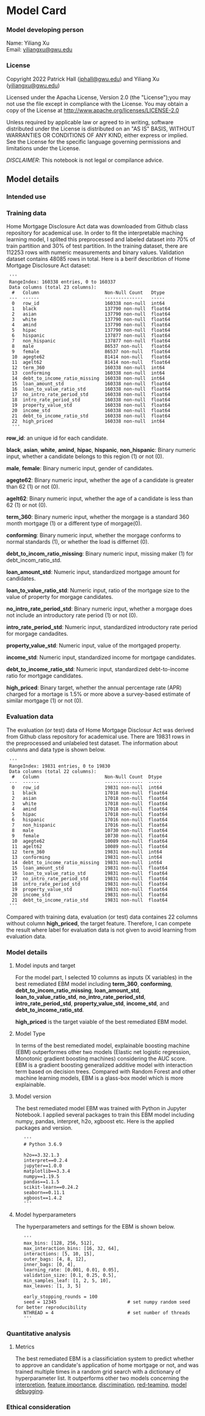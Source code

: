# Model Card

### Model developing person

Name:   Yiliang Xu   
Email:  yiliangxu@gwu.edu  

### License

Copyright 2022 Patrick Hall (jphall@gwu.edu) and Yiliang Xu (yiliangxu@gwu.edu)

Licensed under the Apacha License, Version 2.0 (the "License");you may not use the file except in compliance with the License. You may obtain a copy of the License at
     http://www.apache.org/licenses/LICENSE-2.0
     
Unless required by applicable law or agreed to in writing, software distributed under the License is distributed on an "AS IS" BASIS, WITHOUT WARRANTIES OR CONDITIONS OF ANY KIND, either express or implied. See the License for the specific language governing permissions and limitations under the License.

*DISCLAIMER*: This notebook is not legal or compilance advice.

## Model details

### Intended use


### Training data

Home Mortgage Disclosure Act data was downloaded from Github class repository for academical use. In order to fit the interpretable maching learning model, I splited this preprocessed and labeled dataset into 70% of train partition and 30% of test partition. In the training dataset, there are 112253 rows with numeric measurements and binary values. Validation dataset contains 48085 rows in total. Here is a berif describtion of Home Mortgage Disclosure Act dataset:  

     '''
     RangeIndex: 160338 entries, 0 to 160337
     Data columns (total 23 columns):
      #   Column                        Non-Null Count   Dtype  
     ---  ------                        --------------   -----  
      0   row_id                        160338 non-null  int64  
      1   black                         137790 non-null  float64
      2   asian                         137790 non-null  float64
      3   white                         137790 non-null  float64
      4   amind                         137790 non-null  float64
      5   hipac                         137790 non-null  float64
      6   hispanic                      137877 non-null  float64
      7   non_hispanic                  137877 non-null  float64
      8   male                          86537 non-null   float64
      9   female                        86537 non-null   float64
      10  agegte62                      81414 non-null   float64
      11  agelt62                       81414 non-null   float64
      12  term_360                      160338 non-null  int64  
      13  conforming                    160338 non-null  int64  
      14  debt_to_income_ratio_missing  160338 non-null  int64  
      15  loan_amount_std               160338 non-null  float64
      16  loan_to_value_ratio_std       160338 non-null  float64
      17  no_intro_rate_period_std      160338 non-null  float64
      18  intro_rate_period_std         160338 non-null  float64
      19  property_value_std            160338 non-null  float64
      20  income_std                    160338 non-null  float64
      21  debt_to_income_ratio_std      160338 non-null  float64
      22  high_priced                   160338 non-null  int64  
      '''      

**row_id**: an unique id for each candidate.  

**black**, **asian**, **white**, **amind**, **hipac**, **hispanic**, **non_hispanic**: Binary numeric input, whether a candidate belongs to this region (1) or not (0). 

**male**, **female**: Binary numeric input, gender of candidates.  

**agegte62**: Binary numeric input, whether the age of a candidate is greater than 62 (1) or not (0).   

**agelt62**: Binary numeric input, whether the age of a candidate is less than 62 (1) or not (0).  

**term_360**: Binary numeric input,  whether the morgage is a standard 360 month mortgage (1) or a different type of morgage(0).  

**conforming**: Binary numeric input, whether the morgage conforms to normal standards (1), or whether the load is differnet (0).  

**debt_to_incom_ratio_missing**: Binary numeric input, missing maker (1) for debt_incom_ratio_std.  

**loan_amount_std**: Numeric input, standardized mortgage amount for candidates.  

**loan_to_value_ratio_std**: Numeric input, ratio of the mortgage size to the value of property for morgage candidates.  

**no_intro_rate_period_std**: Binary numeric input, whether a morgage does not include an introductory rate period (1) or not (0).  

**intro_rate_period_std**: Numeric input, standardized introductory rate period for morgage candadites.  

**property_value_std**: Numeric input, value of the mortgaged property.  

**income_std**: Numeric input, standardized income for mortgage candidates. 

**debt_to_income_ratio_std**: Numeric input, standardized debt-to-income ratio for mortgage candidates. 

**high_priced**: Binary target, whether the annual percentage rate (APR) charged for a mortage is 1.5% or more above a survey-based estimate of similar mortgage (1) or not (0).   

### Evaluation data  
  
The evaluation (or test) data of Home Mortgage Disclosur Act was derived from Github class repository for academical use. There are 19831 rows in the preprocessed and unlabeled test dataset. The information about columns and data type is shown below.  

     '''
     RangeIndex: 19831 entries, 0 to 19830
     Data columns (total 22 columns):
      #   Column                        Non-Null Count  Dtype  
     ---  ------                        --------------  -----  
      0   row_id                        19831 non-null  int64  
      1   black                         17018 non-null  float64
      2   asian                         17018 non-null  float64
      3   white                         17018 non-null  float64
      4   amind                         17018 non-null  float64
      5   hipac                         17018 non-null  float64
      6   hispanic                      17016 non-null  float64
      7   non_hispanic                  17016 non-null  float64
      8   male                          10730 non-null  float64
      9   female                        10730 non-null  float64
      10  agegte62                      10089 non-null  float64
      11  agelt62                       10089 non-null  float64
      12  term_360                      19831 non-null  int64  
      13  conforming                    19831 non-null  int64  
      14  debt_to_income_ratio_missing  19831 non-null  int64  
      15  loan_amount_std               19831 non-null  float64
      16  loan_to_value_ratio_std       19831 non-null  float64
      17  no_intro_rate_period_std      19831 non-null  float64
      18  intro_rate_period_std         19831 non-null  float64
      19  property_value_std            19831 non-null  float64
      20  income_std                    19831 non-null  float64
      21  debt_to_income_ratio_std      19831 non-null  float64
     '''  
Compared with training data, evaluation (or test) data containes 22 columns without column **high_priced**, the target feature. Therefore, I can compete the result where label for evaluation data is not given to avoid learning from evaluation data.  

### Model details  

1. Model inputs and target

     For the model part, I selected 10 columns as inputs (X variables) in the best remediated EBM model including **term_360**, **conforming**, **debt_to_incom_ratio_missing**, **loan_amount_std**, **loan_to_value_ratio_std**, **no_intro_rate_period_std**, **intro_rate_period_std**, **property_value_std**, **income_std**, and **debt_to_income_ratio_std**.

     **high_priced** is the target vaiable of the best remediated EBM model.  

2. Model Type

     In terms of the best remediated model, explainable boosting machine (EBM) outperformes other two models (Elastic net logistic regression, Monotonic gradient boosting machines) considering the AUC score. EBM is a gradient boosting generalized additive model with interaction term based on decision trees. Compared with Random Forest and other machine learning models, EBM is a glass-box model which is more explainable.  

3. Model version

     The best remediated model EBM was trained with Python in Jupyter Notebook. I applied several packages to train this EBM model including numpy, pandas, interpret, h2o, xgboost etc. Here is the applied packages and version.

          '''
          # Python 3.6.9  
          
          h2o==3.32.1.3
          interpret==0.2.4
          jupyter==1.0.0 
          matplotlib==3.3.4
          numpy==1.19.5
          pandas==1.1.5
          scikit-learn==0.24.2
          seaborn==0.11.1
          xgboost==1.4.2
          '''  
4. Model hyperparameters   

     The hyperparameters and settings for the EBM is shown below.

          '''
          max_bins: [128, 256, 512],
          max_interaction_bins: [16, 32, 64],
          interactions: [5, 10, 15],
          outer_bags: [4, 8, 12], 
          inner_bags: [0, 4],
          learning_rate: [0.001, 0.01, 0.05],
          validation_size: [0.1, 0.25, 0.5],
          min_samples_leaf: [1, 2, 5, 10],
          max_leaves: [1, 3, 5]

          early_stopping_rounds = 100
          seed = 12345                          # set numpy random seed for better reproducibility
          NTHREAD = 4                           # set number of threads  
          '''  
          
### Quantitative analysis

1. Metrics  

     The best remediated EBM is a classificiation system to predict whether to approve an candidate's application of home mortgage or not, and was trained multiple times in a random grid search with a dictionary of hyperparameter list. It outperforms other two models concerning the [interpretion](https://github.com/EloiseX/Responsible-machine-learning/blob/main/Assignment%201/Assignmnet_1.ipynb), [feature importance](https://github.com/EloiseX/Responsible-machine-learning/blob/main/Assignment%202.ipynb), [discrimination](https://github.com/EloiseX/Responsible-machine-learning/blob/main/Assignment%203.ipynb), [red-teaming](https://github.com/EloiseX/Responsible-machine-learning/blob/main/Assignment%204.ipynb),  [model debugging](https://github.com/EloiseX/Responsible-machine-learning/blob/main/Assignment%205.ipynb).

### Ethical consideration
